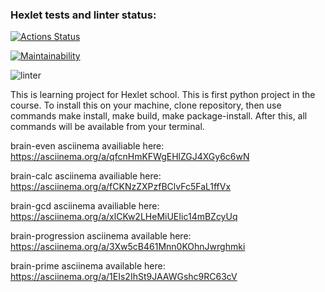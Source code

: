 ### Hexlet tests and linter status:
[![Actions Status](https://github.com/EdM1r/python-project-lvl1/workflows/hexlet-check/badge.svg)](https://github.com/EdM1r/python-project-lvl1/actions)

[![Maintainability](https://api.codeclimate.com/v1/badges/a99a88d28ad37a79dbf6/maintainability)](https://codeclimate.com/github/codeclimate/codeclimate/maintainability)

![linter](https://github.com/EdM1r/python-project-lvl1/actions/workflows/run_lint.yml/badge.svg)

This is learning project for Hexlet school. This is first python project in the course. To install this on your machine, clone repository, then use commands make install, make build, make package-install. After this, all commands will be available from your terminal. 

brain-even asciinema availiable here: https://asciinema.org/a/qfcnHmKFWgEHlZGJ4XGy6c6wN

brain-calc asciinema availiable here: https://asciinema.org/a/fCKNzZXPzfBClvFc5FaL1ffVx

brain-gcd asciinema availiable here: https://asciinema.org/a/xlCKw2LHeMiUEIic14mBZcyUq

brain-progression asciinema available here: https://asciinema.org/a/3Xw5cB461Mnn0KOhnJwrghmki

brain-prime asciinema available here: https://asciinema.org/a/1EIs2IhSt9JAAWGshc9RC63cV

